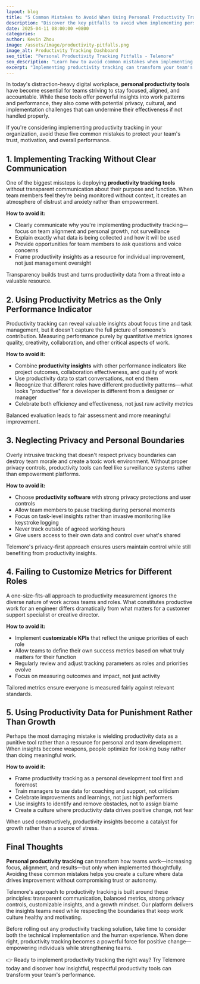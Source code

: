 ```yaml
---
layout: blog
title: "5 Common Mistakes to Avoid When Using Personal Productivity Tracking"
description: "Discover the key pitfalls to avoid when implementing personal productivity tools and how Telemore's privacy-first approach keeps teams aligned without compromising trust."
date: 2025-04-11 08:00:00 +0800
categories:
author: Kevin Zhou
image: /assets/image/productivity-pitfalls.png
image_alt: Productivity Tracking Dashboard
seo_title: "Personal Productivity Tracking Pitfalls - Telemore"
seo_description: "Learn how to avoid common mistakes when implementing personal productivity tools and discover Telemore's approach to privacy-focused, insight-driven productivity tracking."
excerpt: "Implementing productivity tracking can transform your team's performance—but only when done right. Here are the five biggest mistakes to avoid when using personal productivity tools."
---
```


In today's distraction-heavy digital workplace, **personal productivity tools** have become essential for teams striving to stay focused, aligned, and accountable. While these tools offer powerful insights into work patterns and performance, they also come with potential privacy, cultural, and implementation challenges that can undermine their effectiveness if not handled properly.

If you're considering implementing productivity tracking in your organization, avoid these five common mistakes to protect your team's trust, motivation, and overall performance.

## **1. Implementing Tracking Without Clear Communication**

One of the biggest missteps is deploying **productivity tracking tools** without transparent communication about their purpose and function. When team members feel they're being monitored without context, it creates an atmosphere of distrust and anxiety rather than empowerment.

**How to avoid it:**
* Clearly communicate why you're implementing productivity tracking—focus on team alignment and personal growth, not surveillance
* Explain exactly what data is being collected and how it will be used
* Provide opportunities for team members to ask questions and voice concerns
* Frame productivity insights as a resource for individual improvement, not just management oversight

Transparency builds trust and turns productivity data from a threat into a valuable resource.

## **2. Using Productivity Metrics as the Only Performance Indicator**

Productivity tracking can reveal valuable insights about focus time and task management, but it doesn't capture the full picture of someone's contribution. Measuring performance purely by quantitative metrics ignores quality, creativity, collaboration, and other critical aspects of work.

**How to avoid it:**
* Combine **productivity insights** with other performance indicators like project outcomes, collaboration effectiveness, and quality of work
* Use productivity data to start conversations, not end them
* Recognize that different roles have different productivity patterns—what looks "productive" for a developer is different from a designer or manager
* Celebrate both efficiency and effectiveness, not just raw activity metrics

Balanced evaluation leads to fair assessment and more meaningful improvement.

## **3. Neglecting Privacy and Personal Boundaries**

Overly intrusive tracking that doesn't respect privacy boundaries can destroy team morale and create a toxic work environment. Without proper privacy controls, productivity tools can feel like surveillance systems rather than empowerment platforms.

**How to avoid it:**
* Choose **productivity software** with strong privacy protections and user controls
* Allow team members to pause tracking during personal moments
* Focus on task-level insights rather than invasive monitoring like keystroke logging
* Never track outside of agreed working hours
* Give users access to their own data and control over what's shared

Telemore's privacy-first approach ensures users maintain control while still benefiting from productivity insights.

## **4. Failing to Customize Metrics for Different Roles**

A one-size-fits-all approach to productivity measurement ignores the diverse nature of work across teams and roles. What constitutes productive work for an engineer differs dramatically from what matters for a customer support specialist or creative director.

**How to avoid it:**
* Implement **customizable KPIs** that reflect the unique priorities of each role
* Allow teams to define their own success metrics based on what truly matters for their function
* Regularly review and adjust tracking parameters as roles and priorities evolve
* Focus on measuring outcomes and impact, not just activity

Tailored metrics ensure everyone is measured fairly against relevant standards.

## **5. Using Productivity Data for Punishment Rather Than Growth**

Perhaps the most damaging mistake is wielding productivity data as a punitive tool rather than a resource for personal and team development. When insights become weapons, people optimize for looking busy rather than doing meaningful work.

**How to avoid it:**
* Frame productivity tracking as a personal development tool first and foremost
* Train managers to use data for coaching and support, not criticism
* Celebrate improvements and learnings, not just high performers
* Use insights to identify and remove obstacles, not to assign blame
* Create a culture where productivity data drives positive change, not fear

When used constructively, productivity insights become a catalyst for growth rather than a source of stress.

## **Final Thoughts**

**Personal productivity tracking** can transform how teams work—increasing focus, alignment, and results—but only when implemented thoughtfully. Avoiding these common mistakes helps you create a culture where data drives improvement without compromising trust or autonomy.

Telemore's approach to productivity tracking is built around these principles: transparent communication, balanced metrics, strong privacy controls, customizable insights, and a growth mindset. Our platform delivers the insights teams need while respecting the boundaries that keep work culture healthy and motivating.

Before rolling out any productivity tracking solution, take time to consider both the technical implementation and the human experience. When done right, productivity tracking becomes a powerful force for positive change—empowering individuals while strengthening teams.

👉 Ready to implement productivity tracking the right way? Try Telemore today and discover how insightful, respectful productivity tools can transform your team's performance.